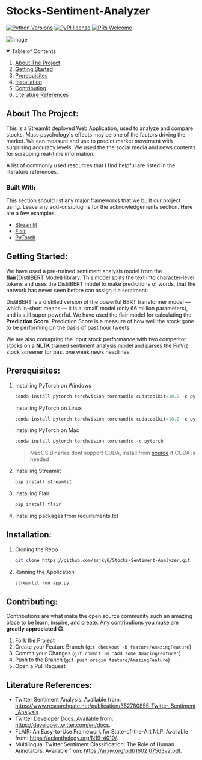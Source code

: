 # Stocks-Sentiment-Analyzer

[![Python Versions](https://img.shields.io/pypi/pyversions/yt2mp3.svg)](https://pypi.python.org/pypi/yt2mp3/)
[![PyPI license](https://img.shields.io/pypi/l/ansicolortags.svg)](https://pypi.python.org/pypi/ansicolortags/)
[![PRs Welcome](https://img.shields.io/badge/PRs-welcome-brightgreen.svg?style=flat-square)](http://makeapullrequest.com)

![image](https://user-images.githubusercontent.com/56987854/210261810-1c8d49ab-1800-4025-8640-6a5f01b76649.png)


<!-- TABLE OF CONTENTS -->
<details open="open">
  <summary>Table of Contents</summary>
  <ol>
    <li><a href="#about-the-project">About The Project</a></li>
    <li><a href="#getting-started">Getting Started</a>
    <li><a href="#prerequisites">Prerequisites</a></li>
    <li><a href="#installation">Installation</a></li>
    <li><a href="#contributing">Contributing</a></li>
    <li><a href="#literature-references">Literature References</a></li>
  </ol>
</details>



<!-- ABOUT THE PROJECT -->
## About The Project:

This is a Streamlit deployed Web Application, used to analyze and compare stocks. Mass psychology's effects may be one of the factors driving the market. We can measure and use to predict market movement with surprising accuracy levels. We used the the social media and news contents for scrapping real-time information.

A list of commonly used resources that I find helpful are listed in the literature references.

### Built With

This section should list any major frameworks that we built our project using. Leave any add-ons/plugins for the acknowledgements section. Here are a few examples.
* [Streamlit](https://streamlit.io/)
* [Flair](https://github.com/flairNLP/flair)
* [PyTorch](https://pytorch.org/)


<!-- GETTING STARTED -->
## Getting Started:

We have used a pre-trained sentiment analysis model from the **flair**(DistilBERT Model) library. This model splits the text into character-level tokens and uses the DistilBERT model to make predictions of words, that the network has never seen before can assign it a sentiment. 

DistilBERT is a distilled version of the powerful BERT transformer model — which in-short means — it is a ‘small’ model (only 66 million parameters), and is still super powerful. We have used the flair model for calculating the **Prediction Score**. Prediction Score is a measure of how well the stock gone to be performing on the basis of past hour tweets. 

We are also comapring the input stock performance with two competitor stocks on a **NLTK** trained sentiment analysis model and parses the [FinViz](https://finviz.com/) stock screener for past one week news headlines.

## Prerequisites:
1. Installing PyTorch on Windows
   ```python
   conda install pytorch torchvision torchaudio cudatoolkit=10.2 -c pytorch
   ```
   Installing PyTorch on Linux
   ```python
   conda install pytorch torchvision torchaudio cudatoolkit=10.2 -c pytorch
   ```
   Installing PyTorch on Mac
   ```python
   conda install pytorch torchvision torchaudio -c pytorch
   ```
   > MacOS Binaries dont support CUDA, install from [source](https://github.com/pytorch/pytorch#from-source) if CUDA is needed

2. Installing Streamlit
   ```python
   pip install streamlit
   ```
3. Installing Flair
   ```python
   pip install flair
   ```
5. Installing packages from requirements.txt

## Installation:

1. Cloning the Repo
   ```sh
   git clone https://github.com/ssjky6/Stocks-Sentiment-Analyzer.git
   ```
   
2. Running the Application
   ```python
   streamlit run app.py
   ```



<!-- CONTRIBUTING -->
## Contributing:

Contributions are what make the open source community such an amazing place to be learn, inspire, and create. Any contributions you make are **greatly appreciated 😍**.

1. Fork the Project
2. Create your Feature Branch (`git checkout -b feature/AmazingFeature`)
3. Commit your Changes (`git commit -m 'Add some AmazingFeature'`)
4. Push to the Branch (`git push origin feature/AmazingFeature`)
5. Open a Pull Request



<!-- LITERATURE REFERENCES -->
## Literature References:
* Twitter Sentiment Analysis. Available from: https://www.researchgate.net/publication/352780855_Twitter_Sentiment_Analysis.
* Twitter Developer Docs. Available from: https://developer.twitter.com/en/docs.
* FLAIR: An Easy-to-Use Framework for State-of-the-Art NLP. Available from: https://aclanthology.org/N19-4010/.
* Multilingual Twitter Sentiment Classification: The Role of Human Annotators. Available from: https://arxiv.org/pdf/1602.07563v2.pdf.




<!-- MARKDOWN LINKS & IMAGES -->
<!-- https://www.markdownguide.org/basic-syntax/#reference-style-links -->
[license-shield]: https://img.shields.io/github/license/othneildrew/Best-README-Template.svg?style=for-the-badge
[license-url]: https://github.com/othneildrew/Best-README-Template/blob/master/LICENSE.txt


